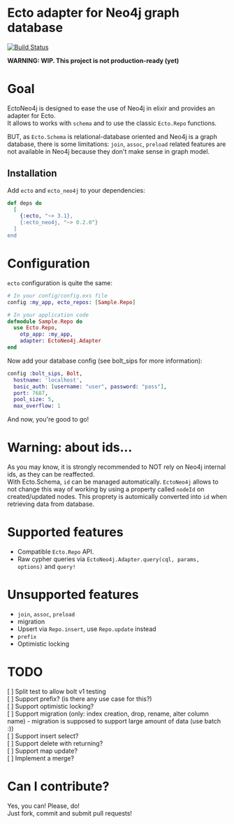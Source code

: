 # Ecto adapter for Neo4j graph database

[![Build Status](https://travis-ci.org/dominique-vassard/ecto_neo4j.svg?branch=master)](https://travis-ci.org/dominique-vassard/ecto_neo4j)

**WARNING: WIP. This project is not production-ready (yet)**

# Goal
EctoNeo4j is designed to ease the use of Neo4j in elixir and provides an adapter for Ecto.  
It allows to works with `schema` and to use the classic `Ecto.Repo` functions.  

BUT, as `Ecto.Schema` is relational-database oriented and Neo4j is a graph database, there is some limitations:
`join`, `assoc`, `preload` related features are not available in Neo4j because they don't make sense in graph model.

## Installation
Add `ecto` and `ecto_neo4j` to your dependencies:  
```elixir
def deps do
  [
    {:ecto, "~> 3.1},
    {:ecto_neo4j, "~> 0.2.0"}
  ]
end
```

# Configuration
`ecto` configuration is quite the same:
```elixir
# In your config/config.exs file
config :my_app, ecto_repos: [Sample.Repo]

# In your application code
defmodule Sample.Repo do
  use Ecto.Repo,
    otp_app: :my_app,
    adapter: EctoNeo4j.Adapter
end
```

Now add your database config (see bolt_sips for more information):

```elixir
config :bolt_sips, Bolt,
  hostname: 'localhost',
  basic_auth: [username: "user", password: "pass"],
  port: 7687,
  pool_size: 5,
  max_overflow: 1
```

And now, you're good to go!

# Warning: about ids...
As you may know, it is strongly recommended to NOT rely on Neo4j internal ids, as they can be reaffected.  
With Ecto.Schema, `id` can be managed automatically. `EctoNeo4j` allows to not change this way of working by
using a property called `nodeId` on created/updated nodes. This proprety is automically converted into `id` when 
retrieving data from database.  

# Supported features
  - Compatible `Ecto.Repo` API.
  - Raw cypher queries via `EctoNeo4j.Adapter.query(cql, params, options)` and `query!` 

# Unsupported features
  - `join`, `assoc`, `preload`
  - migration
  - Upsert via `Repo.insert`, use `Repo.update` instead
  - `prefix`
  - Optimistic locking  

# TODO
[ ] Split test to allow bolt v1 testing  
[ ] Support prefix? (is there any use case for this?)  
[ ] Support optimistic locking?  
[ ] Support migration (only: index creation, drop, rename, alter column name) - migration is supposed to support large amount of data (use batch :))  
[ ] Support insert select?  
[ ] Support delete with returning?  
[ ] Support map update?  
[ ] Implement a merge?  

# Can I contribute?  
Yes, you can! Please, do!  
Just fork, commit and submit pull requests!